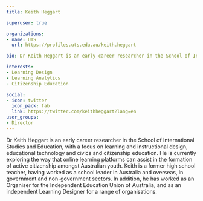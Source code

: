 ```yaml
---
title: Keith Heggart

superuser: true 

organizations:
- name: UTS
  url: https://profiles.uts.edu.au/keith.heggart

bio: Dr Keith Heggart is an early career researcher in the School of International Studies and Education, with a focus on learning and instructional design, educational technology and civics and citizenship education.

interests:
- Learning Design
- Learning Analytics
- Citizenship Education

social:
- icon: twitter
  icon_pack: fab
  link: https://twitter.com/keithheggart?lang=en
user_groups: 
- Director
---
```

Dr Keith Heggart is an early career researcher in the School of International Studies and Education, with a focus on learning and instructional design, educational technology and civics and citizenship education. He is currently exploring the way that online learning platforms can assist in the formation of active citizenship amongst Australian youth. Keith is a former high school teacher, having worked as a school leader in Australia and overseas, in government and non-government sectors. In addition, he has worked as an Organiser for the Independent Education Union of Australia, and as an independent Learning Designer for a range of organisations.
